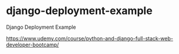 # django-deployment-example
Django Deployment Example

https://www.udemy.com/course/python-and-django-full-stack-web-developer-bootcamp/
